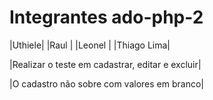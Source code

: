 <h1>Integrantes ado-php-2 </h1>

|Uthiele| |Raul   | |Leonel | |Thiago Lima|
 
 |Realizar o teste em cadastrar, editar e excluir|
 
 
 |O cadastro não sobre com valores em branco|
 
 
 
